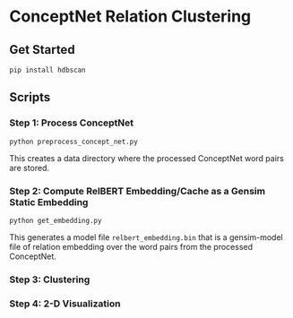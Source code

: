# ConceptNet Relation Clustering

## Get Started
```shell
pip install hdbscan
```

## Scripts
### Step 1: Process ConceptNet
```shell
python preprocess_concept_net.py
```
This creates a data directory where the processed ConceptNet word pairs are stored.

### Step 2: Compute RelBERT Embedding/Cache as a Gensim Static Embedding
```shell
python get_embedding.py
```
This generates a model file `relbert_embedding.bin` that is a gensim-model file of relation embedding over the word pairs from the processed ConceptNet.

### Step 3: Clustering

### Step 4: 2-D Visualization